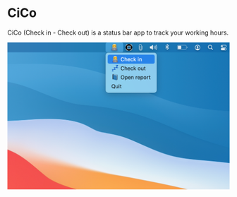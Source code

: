 # CiCo
CiCo (Check in - Check out) is a status bar app to track your working hours.

![](https://github.com/chrischma/CiCo/blob/main/screenshot.png)
